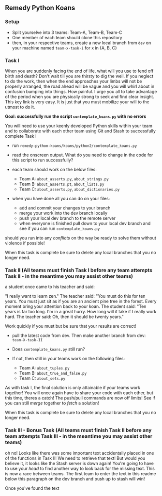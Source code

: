 ## Remedy Python Koans 

### Setup

* Split yourselve into 3 teams: Team-A, Team-B, Team-C
* One member of each team should clone this repository
* then, in your respective teams, create a new local branch from `dev` on your machine named `team-x-task-i` for x in {A, B, C}

### Task I

When you are suddenly facing the end of life, what will you use to fend off birth and death? Don't wait till you are thirsty to dig the well. If you neglect to do the work, then when the end approaches your limbs will not be properly arranged, the road ahead will be vague and you will whirl about in confusion bumping into things. How painful. I urge you all to take advantage of the period when you are physically strong to seek and find clear insight. This key link is very easy. It is just that you must mobilize your will to the utmost to do it.

**Goal: successfully run the script `contemplate_koans.py` with no errors**

You will need to use your keenly developed Python skills within your team and to collaborate with each other team using Git and Stash to successfully complete Task I

* run `remedy-python-koans/koans/python2/contemplate_koans.py`
* read the onscreen output. What do you need to change in the code for this script to run successfully?
* each team should work on the below files:

    * Team A: `about_asserts.py`, `about_strings.py`
    * Team B: `about_asserts.pt`, `about_lists.py`
    * Team C: `about_asserts.py`, `about_dictionaries.py`

* when you have done all you can do on your files:
   
    * add and commit your changes to your branch 
    * merge your work into the dev branch locally  
    * push your local dev branch to the remote server 
    * when everyone is finished pull down to your local dev branch and see if you can run `contemplate_koans.py`

should you run into any *conflicts* on the way be ready to solve them without violence if possible!

When this task is complete be sure to delete any local branches that you no longer need. 

### Task II (All teams must finish Task I before any team attempts Task II - in the meantime you may assist other teams)

a student once came to his teacher and said:

"I really want to learn zen." The teacher said: "You must do this for ten years. You must just sit as if you are an ancient pine tree in the forest. Every moment bring your attention back to your koan. The student said: "Ten years is far too long. I'm in a great hurry. How long will it take if I really work hard. The teacher said: Oh, then it should be twenty years."

Work quickly if you must but be sure that your results are correct! 

* pull the latest code from dev. Then make another branch from dev: `team-X-task-II`
* Does `contemplate_koans.py` still run? 
* If not, then still in your teams work on the following files:
    
    * Team A: `about_tuples.py`
    * Team B: `about_true_and_false.py`
    * Team C: `about_sets.py`

As with task I, the final solution is only attainable if your teams work together! You will once again have to share your code with each other, but this time, theres a catch! The push/pull commands are now off limits! See if you can still *merge* together to *fetch* a solution!

When this task is complete be sure to delete any local branches that you no longer need. 

### Task III - Bonus Task (All teams must finish Task II before any team attempts Task III - in the meantime you may assist other teams)

oh no! Looks like there was some important text accidentally placed in one of the functions in Task II! We need to retrieve that text! But would you believe it, it looks like the Stash server is down again! You're going to have to use your *head* to find another way to look back for the missing text. This is now a race between teams. The first team to enter the text in this readme below this paragraph on the dev branch and push up to stash will win! 

Once you've found the text 


